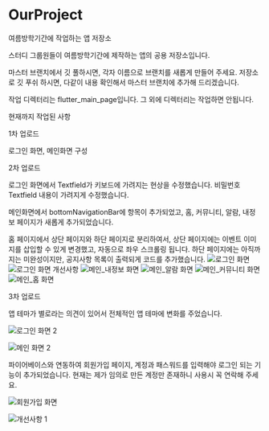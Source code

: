 # OurProject

여름방학기간에 작업하는 앱 저장소

스터디 그룹원들이 여름방학기간에 제작하는 앱의 공용 저장소입니다.


마스터 브랜치에서 깃 풀하시면, 각자 이름으로 브랜치를 새롭게 만들어 주세요.
저장소로 깃 푸쉬 하시면, 다같이 내용 확인해서 마스터 브랜치에 추가해 드리겠습니다.

작업 디렉터리는 flutter_main_page입니다. 그 외에 디렉터리는 작업하면 안됩니다.

현재까지 작업된 사항

1차 업로드

로그인 화면, 메인화면 구성

2차 업로드

로그인 화면에서 Textfield가 키보드에 가려지는 현상을 수정했습니다.
비밀번호 Textfield 내용이 가려지게 수정했습니다.

메인화면에서 bottomNavigationBar에 항목이 추가되었고,
홈, 커뮤니티, 알람, 내정보 페이지가 새롭게 추가되었습니다.

홈 페이지에서 상단 페이지와 하단 페이지로 분리하여서,
상단 페이지에는 이벤트 이미지를 삽입할 수 있게 변경했고, 자동으로 좌우 스크롤링 됩니다.
하단 페이지에는 아직까지는 미완성이지만, 공지사항 목록이 출력되게 코드를 추가했습니다.
![로그인 화면](https://user-images.githubusercontent.com/108314973/176630186-41ba3607-a2ef-4dac-9b9a-bc8d062722d8.png)
![로그인 화면 개선사항](https://user-images.githubusercontent.com/108314973/176630226-fee164a2-100d-404a-9bcf-83c4553a9258.png)
![메인_내정보 화면](https://user-images.githubusercontent.com/108314973/176630242-57858f4c-b90c-449e-be1c-446558a64bf5.png)
![메인_알람 화면](https://user-images.githubusercontent.com/108314973/176630250-26f12c7a-ae1e-4878-8700-711d70e35b30.png)
![메인_커뮤니티 화면](https://user-images.githubusercontent.com/108314973/176630311-b8eefef9-45d0-442f-bde0-fef33b5271b2.png)
![메인_홈 화면](https://user-images.githubusercontent.com/108314973/176630330-e169ffff-b40c-42e2-84af-e607fd4b542e.png)


3차 업로드

앱 테마가 별로라는 의견이 있어서 전체적인 앱 테마에 변화를 주었습니다.

![로그인 화면 2](https://user-images.githubusercontent.com/108314973/176837800-e26dd4f2-45af-4eb7-8707-f75a5f6384e8.png)

![메인 화면 2](https://user-images.githubusercontent.com/108314973/176837823-e7bedd39-6169-474c-903a-75c4fcc065af.png)

파이어베이스와 연동하여 회원가입 페이지, 계정과 패스워드를 입력해야 로그인 되는 기능이 추가되었습니다. 현재는 제가 임의로 만든 계정만 존재하니 사용시 꼭 연락해 주세요.


![회원가입 화면](https://user-images.githubusercontent.com/108314973/176837965-6ef02a76-c912-46ef-a45c-9dbcc2d7b01e.png)

![개선사항 1](https://user-images.githubusercontent.com/108314973/176837989-81b5e9a1-7e77-4349-a11f-6607672194c6.png)
